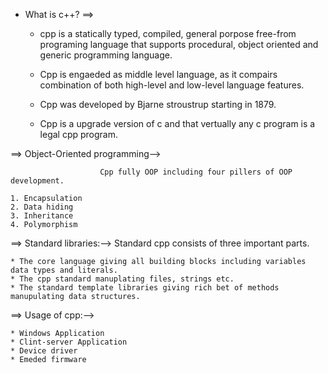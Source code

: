 * What is c++?
==>
    * cpp is a statically typed, compiled, general porpose free-from programing language that supports procedural, object oriented and generic programming language.

    * Cpp is engaeded as middle level language, as it compairs combination of both high-level and low-level language features.

    * Cpp was developed by Bjarne stroustrup starting in 1879.

    * Cpp is a upgrade version of c and that vertually any c program is a legal cpp program.


==> Object-Oriented programming-->

                        Cpp fully OOP including four pillers of OOP development.

    1. Encapsulation
    2. Data hiding
    3. Inheritance
    4. Polymorphism


==> Standard libraries:-->
        Standard cpp consists of three important parts.
    
    * The core language giving all building blocks including variables data types and literals.
    * The cpp standard manuplating files, strings etc.
    * The standard template libraries giving rich bet of methods manupulating data structures.

==> Usage of cpp:-->

    * Windows Application
    * Clint-server Application
    * Device driver
    * Emeded firmware